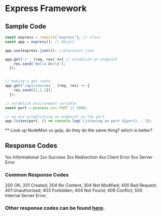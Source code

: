 # Express Framework

## Sample Code
```JavaScript
const express = require('express'); // class
const app = express(); // Object

app.use(express.json()); //processes json

app.get('/', (req, res) =>{ // establish an endpoint
    res.send('Hello World');
  });


// making a get route
app.get('/api/courses', (req, res) +> {
    res.send([1,2,3]);
  });

// establish environment variable
const port = process.env.PORT || 3000;

// we are establishing an endpoint on the port
app.listen(port, () => console.log('Listening on port ${port}...'));
```

** Look up NodeMon vs gulp, do they do the same thing? which is better?

## Response Codes
1xx Informational
2xx Success
3xx Redirection
4xx Client Error
5xx Server Error

### Common Response Codes
200 OK; 201 Created; 204 No Content;
304 Not Modified;
400 Bad Request; 401 Unauthorized; 403 Forbidden; 404 Not Found; 409 Conflict;
500 Internal Server Error;

### Other response codes can be found [here](https://www.restapitutorial.com/httpstatuscodes.html).
